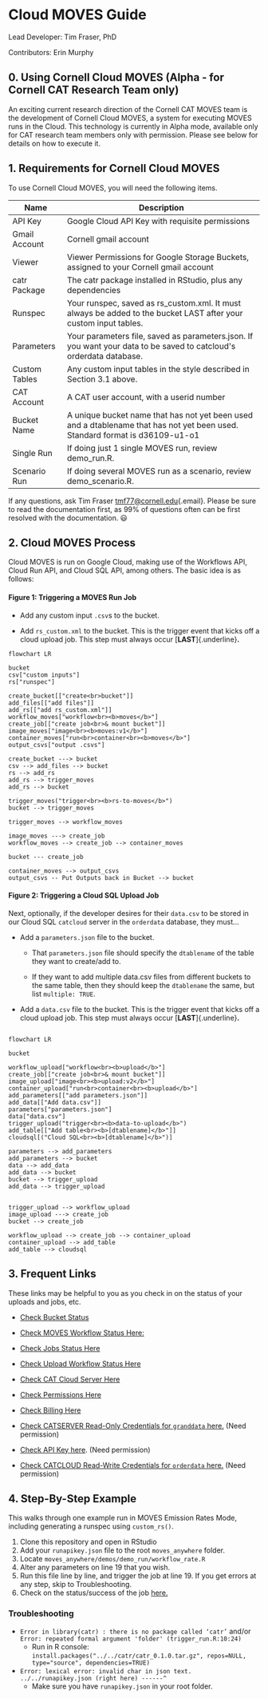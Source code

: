# Cloud MOVES Guide

Lead Developer: Tim Fraser, PhD

Contributors: Erin Murphy

## 0. Using Cornell Cloud MOVES (Alpha - for Cornell CAT Research Team only)

An exciting current research direction of the Cornell CAT MOVES team is the development of Cornell Cloud MOVES, a system for executing MOVES runs in the Cloud. This technology is currently in Alpha mode, available only for CAT research team members only with permission. Please see below for details on how to execute it.

## 1. Requirements for Cornell Cloud MOVES

To use Cornell Cloud MOVES, you will need the following items.

| Name          | Description                                                                                                                  |
|---------------|------------------------------------------------------------------------------------------------------------------------------|
| API Key       | Google Cloud API Key with requisite permissions                                                                              |
| Gmail Account | Cornell gmail account                                                                                                        |
| Viewer        | Viewer Permissions for Google Storage Buckets, assigned to your Cornell gmail account                                        |
| catr Package  | The catr package installed in RStudio, plus any dependencies                                                                 |
| Runspec       | Your runspec, saved as rs_custom.xml. It must always be added to the bucket LAST after your custom input tables.             |
| Parameters    | Your parameters file, saved as parameters.json. If you want your data to be saved to catcloud's orderdata database.          |
| Custom Tables | Any custom input tables in the style described in Section 3.1 above.                                                         |
| CAT Account   | A CAT user account, with a userid number                                                                                     |
| Bucket Name   | A unique bucket name that has not yet been used and a dtablename that has not yet been used. Standard format is d36109-u1-o1 |
| Single Run    | If doing just 1 single MOVES run, review demo_run.R.                                                                         |
| Scenario Run  | If doing several MOVES run as a scenario, review demo_scenario.R.                                                            |

If any questions, ask Tim Fraser [tmf77\@cornell.edu](mailto:tmf77@cornell.edu){.email}. Please be sure to read the documentation first, as 99% of questions often can be first resolved with the documentation. 😃

## 2. Cloud MOVES Process

Cloud MOVES is run on Google Cloud, making use of the Workflows API, Cloud Run API, and Cloud SQL API, among others. The basic idea is as follows:

#### Figure 1: Triggering a MOVES Run Job

-   Add any custom input `.csv`s to the bucket.

-   Add `rs_custom.xml` to the bucket. This is the trigger event that kicks off a cloud upload job. This step must always occur [**LAST**]{.underline}**.**

``` mermaid
flowchart LR

bucket
csv["custom inputs"]
rs["runspec"]

create_bucket[["create<br>bucket"]]
add_files[["add files"]]
add_rs[["add rs_custom.xml"]]
workflow_moves["workflow<br><b>moves</b>"]
create_job[["create job<br>& mount bucket"]]
image_moves["image<br><b>moves:v1</b>"]
container_moves["run<br>container<br><b>moves</b>"]
output_csvs["output .csvs"]

create_bucket ---> bucket
csv --> add_files --> bucket
rs --> add_rs
add_rs --> trigger_moves
add_rs --> bucket

trigger_moves("trigger<br><b>rs-to-moves</b>")
bucket --> trigger_moves

trigger_moves --> workflow_moves

image_moves ---> create_job
workflow_moves --> create_job --> container_moves

bucket --- create_job

container_moves --> output_csvs 
output_csvs -- Put Outputs back in Bucket --> bucket
```

#### Figure 2: Triggering a Cloud SQL Upload Job

Next, optionally, if the developer desires for their `data.csv` to be stored in our Cloud SQL `catcloud` server in the `orderdata` database, they must...

-   Add a `parameters.json` file to the bucket.

    -   That `parameters.json` file should specify the `dtablename` of the table they want to create/add to.

    -   If they want to add multiple data.csv files from different buckets to the same table, then they should keep the `dtablename` the same, but list `multiple: TRUE`.

-   Add a `data.csv` file to the bucket. This is the trigger event that kicks off a cloud upload job. This step must always occur [**LAST**]{.underline}**.**

``` mermaid

flowchart LR

bucket

workflow_upload["workflow<br><b>upload</b>"]
create_job[["create job<br>& mount bucket"]]
image_upload["image<br><b>upload:v2</b>"]
container_upload["run<br>container<br><b>upload</b>"]
add_parameters[["add parameters.json"]]
add_data[["Add data.csv"]] 
parameters["parameters.json"]
data["data.csv"]
trigger_upload("trigger<br><b>data-to-upload</b>")
add_table[["Add table<br><b>[dtablename]</b>"]]
cloudsql[("Cloud SQL<br><b>[dtablename]</b>")]

parameters --> add_parameters
add_parameters --> bucket
data --> add_data
add_data --> bucket
bucket --> trigger_upload
add_data --> trigger_upload


trigger_upload --> workflow_upload
image_upload ---> create_job
bucket --> create_job

workflow_upload --> create_job --> container_upload
container_upload --> add_table
add_table --> cloudsql 
```

## 3. Frequent Links

These links may be helpful to you as you check in on the status of your uploads and jobs, etc.

-   [Check Bucket Status](https://console.cloud.google.com/storage/browser?forceOnBucketsSortingFiltering=true&authuser=1&hl=en&project=moves-runs&supportedpurview=project&prefix=&forceOnObjectsSortingFiltering=false)

-   [Check MOVES Workflow Status Here:](https://console.cloud.google.com/workflows/workflow/us-central1/run-moves/executions?authuser=1&hl=en&project=moves-runs&supportedpurview=project)

-   [Check Jobs Status Here](https://console.cloud.google.com/run/jobs?authuser=1&project=moves-runs&supportedpurview=project)

-   [Check Upload Workflow Status Here](https://console.cloud.google.com/workflows/workflow/us-central1/upload-data/executions?authuser=1&hl=en&project=moves-runs&supportedpurview=project)

-   [Check CAT Cloud Server Here](https://console.cloud.google.com/sql/instances/catcloud/overview?authuser=1&hl=en&project=moves-runs)

-   [Check Permissions Here](https://console.cloud.google.com/iam-admin/iam?authuser=1&hl=en&project=moves-runs)

-   [Check Billing Here](https://console.cloud.google.com/billing/01C33B-2EA889-CDC484?authuser=1&hl=en&project=moves-runs)

-   [Check CATSERVER Read-Only Credentials for `granddata` here.](https://docs.google.com/document/d/1La8vmQ5KcUBRjdwVW7C24HholWNq_YXJPg5ZiAad6X4/edit?usp=sharing) (Need permission)

-   [Check API Key here](https://drive.google.com/file/d/1i09dCu8aC6yEuxd2UVQZcRddRHrgkUKc/view?usp=sharing). (Need permission)

-   [Check CATCLOUD Read-Write Credentials for `orderdata` here.](https://docs.google.com/document/d/1ZA-Q5pPdhPyOwZrjfHl99TfyRz67P2BN245LV4TydvQ/edit?usp=sharing) (Need permission)

## 4. Step-By-Step Example
This walks through one example run in MOVES Emission Rates Mode, including generating a runspec using `custom_rs()`.
1. Clone this repository and open in RStudio
2. Add your `runapikey.json` file to the root `moves_anywhere` folder.
3. Locate `moves_anywhere/demos/demo_run/workflow_rate.R`
4. Alter any parameters on line 19 that you wish.
5. Run this file line by line, and trigger the job at line 19. If you get errors at any step, skip to Troubleshooting.
6. Check on the status/success of the job [here.](https://console.cloud.google.com/run/jobs?authuser=1&project=moves-runs&supportedpurview=project)

### Troubleshooting
- `Error in library(catr) : there is no package called ‘catr’` and/or `Error: repeated formal argument 'folder' (trigger_run.R:10:24)`
    - Run in R console: `install.packages("../../catr/catr_0.1.0.tar.gz", repos=NULL, type="source", dependencies=TRUE)`
- `Error: lexical error: invalid char in json text. ../../runapikey.json (right here) ------^`
    - Make sure you have `runapikey.json` in your root folder.
 
  
 
  

